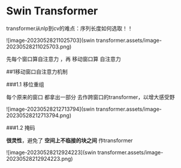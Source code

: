 # Swin Transformer

transformer从nlp到cv的难点：序列长度如何选取！！



![image-20230528211025703](swin transformer.assets/image-20230528211025703.png)

先每个窗口算自注意力 ，再 移动窗口算 自注意力

##1移动窗口自注意力机制

###1.1 移位重组

每个原来的窗口 都拿出一部分 去作跨窗口的transformer，以增大感受野

![image-20230528212713794](swin transformer.assets/image-20230528212713794.png)

###1.2 掩码

**很灵性**，避免了 **空间上不临接的块之间** 作transformer

![image-20230528212924223](swin transformer.assets/image-20230528212924223.png)
